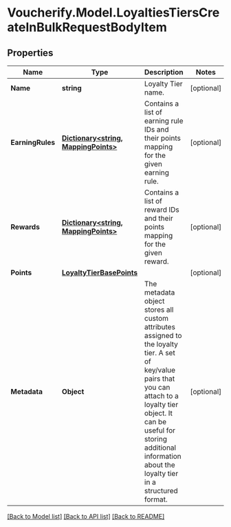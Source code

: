 # Voucherify.Model.LoyaltiesTiersCreateInBulkRequestBodyItem

## Properties

Name | Type | Description | Notes
------------ | ------------- | ------------- | -------------
**Name** | **string** | Loyalty Tier name. | [optional] 
**EarningRules** | [**Dictionary&lt;string, MappingPoints&gt;**](MappingPoints.md) | Contains a list of earning rule IDs and their points mapping for the given earning rule. | [optional] 
**Rewards** | [**Dictionary&lt;string, MappingPoints&gt;**](MappingPoints.md) | Contains a list of reward IDs and their points mapping for the given reward. | [optional] 
**Points** | [**LoyaltyTierBasePoints**](LoyaltyTierBasePoints.md) |  | [optional] 
**Metadata** | **Object** | The metadata object stores all custom attributes assigned to the loyalty tier. A set of key/value pairs that you can attach to a loyalty tier object. It can be useful for storing additional information about the loyalty tier in a structured format. | [optional] 

[[Back to Model list]](../README.md#documentation-for-models) [[Back to API list]](../README.md#documentation-for-api-endpoints) [[Back to README]](../README.md)

